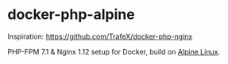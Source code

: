 # docker-php-alpine

Inspiration: https://github.com/TrafeX/docker-php-nginx

PHP-FPM 7.1 & Nginx 1.12 setup for Docker, build on [Alpine Linux](http://www.alpinelinux.org/).
